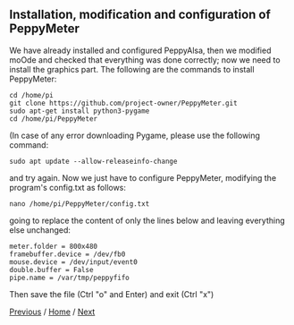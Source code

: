 ## Installation, modification and configuration of PeppyMeter
We have already installed and configured PeppyAlsa, then we modified moOde and checked that everything was done correctly; now we need to install the graphics part.
The following are the commands to install PeppyMeter:
```
cd /home/pi
git clone https://github.com/project-owner/PeppyMeter.git
sudo apt-get install python3-pygame
cd /home/pi/PeppyMeter
```
(In case of any error downloading Pygame, please use the following command:
```
sudo apt update --allow-releaseinfo-change
```
and try again.
Now we just have to configure PeppyMeter, modifying the program's config.txt as follows:
```
nano /home/pi/PeppyMeter/config.txt
```
going to replace the content of only the lines below and leaving everything else unchanged:
```
meter.folder = 800x480
framebuffer.device = /dev/fb0
mouse.device = /dev/input/event0
double.buffer = False
pipe.name = /var/tmp/peppyfifo
```
Then save the file (Ctrl "o" and Enter)
and exit (Ctrl "x")

[Previous](https://github.com/FdeAlexa/PeppyMeter_and_moOde/blob/main/2_moOde.md) / [Home](https://github.com/FdeAlexa/PeppyMeter_and_moOde/blob/main/README.md) /  [Next](https://github.com/FdeAlexa/PeppyMeter_and_moOde/blob/main/4_Tests.md)
